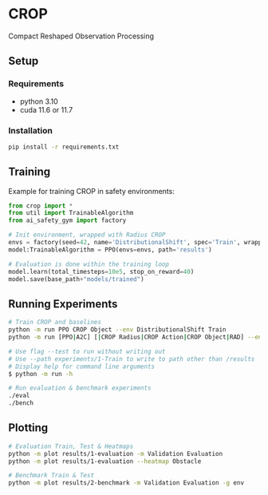 # CROP

Compact Reshaped Observation Processing
## Setup

### Requirements

- python 3.10
- cuda 11.6 or 11.7

### Installation

```sh
pip install -r requirements.txt
```

## Training

Example for training CROP in safety environments:

```python
from crop import * 
from util import TrainableAlgorithm
from ai_safety_gym import factory

# Init environment, wrapped with Radius CROP 
envs = factory(seed=42, name='DistributionalShift', spec='Train', wrapper=CROP('Radius'))
model:TrainableAlgorithm = PPO(envs=envs, path='results')

# Evaluation is done within the training loop
model.learn(total_timesteps=10e5, stop_on_reward=40)
model.save(base_path+"models/trained")
```

## Running Experiments

```sh
# Train CROP and baselines 
python -m run PPO CROP Object --env DistributionalShift Train
python -m run [PPO|A2C] [|CROP Radius|CROP Action|CROP Object|RAD] --env [Train|Maze7|Mazes7|Maze11|Mazes11]

# Use flag --test to run without writing out
# Use --path experiments/1-Train to write to path other than /results
# Display help for command line arguments 
$ python -m run -h

# Run evaluation & benchmark experiments
./eval
./bench
```

## Plotting

```sh
# Evaluation Train, Test & Heatmaps
python -m plot results/1-evaluation -m Validation Evaluation
python -m plot results/1-evaluation --heatmap Obstacle 

# Benchmark Train & Test 
python -m plot results/2-benchmark -m Validation Evaluation -g env
